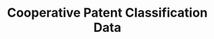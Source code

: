 ---
layout: default
bigquery: https://console.cloud.google.com/bigquery?p=patents-public-data&d=cpc&page=dataset
citation: '“Cooperative Patent Classification” by the EPO and USPTO, for public use. '
contributors: EPO, USPTO
cost: None
description: Cooperative Patent Classification Data contains the scheme and definitions
  of the Cooperative Patent Classification system for classifying patent documents.
  The CPC is the result of a partnership between the EPO and the USPTO in their joint
  effort to develop a common, internationally compatible classification system for
  technical documents, in particular patent publications, which will be used by both
  offices in the patent granting process
documentation: https://www.cooperativepatentclassification.org/cpcSchemeAndDefinitions
last_edit: Mon, 04 Apr 2022 19:07:06 GMT
location: https://www.cooperativepatentclassification.org/index
maintained_by: USPTO, EPO
schema_fields: '[''titleFull'', ''not_allocatable'', ''children'', ''ipc_concordant'',
  ''limiting_references'', ''title_part'', ''level'', ''additional_only'', ''childGroups'',
  ''synonyms'', ''breakdown_code'', ''ipcConcordant'', ''symbol'', ''status'', ''definition'',
  ''breakdownCode'', ''sizeCache'', ''child_groups'', ''glossary'', ''informativeReferences'',
  ''applicationReferences'', ''titlePart'', ''limitingReferences'', ''application_references'',
  ''parents'', ''residualReferences'', ''informative_references'', ''dateRevised'',
  ''date_revised'', ''title_full'', ''notAllocatable'', ''residual_references'']'
shortname: cooperative_patent_classification
tags:
- patents
- science
title: Cooperative Patent Classification Data
uuid: 984374a7-16e9-4b35-9445-458daceb01bf
---
